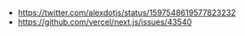 - https://twitter.com/alexdotjs/status/1597548619577823232
- https://github.com/vercel/next.js/issues/43540
